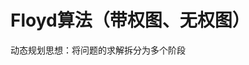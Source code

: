 


# Floyd算法（带权图、无权图）

动态规划思想：将问题的求解拆分为多个阶段


<!--stackedit_data:
eyJoaXN0b3J5IjpbLTE3NjMyMzkzMzgsLTU1MDMwNjA1OV19
-->